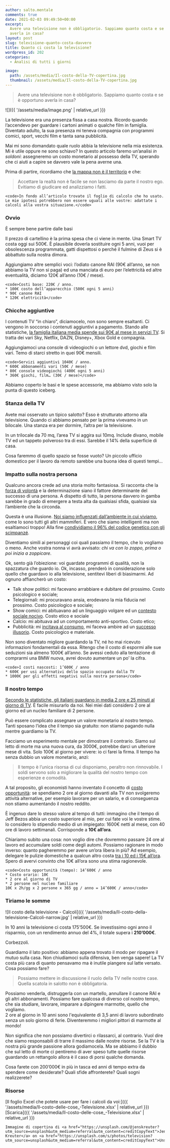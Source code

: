 ```yaml
---
author: salto.mentale
comments: true
date: 2021-02-03 09:49:50+00:00
excerpt:
  Avere una televisione non è obbligatorio. Sappiamo quanto costa e se è opportuno
  averla in casa?
layout: post
slug: televisione-quanto-costa-davvero
title: Quanto ci costa la televisione?
wordpress_id: 202
categories:
  - Analisi di tutti i giorni

image:
  path: /assets/media/Il-costo-della-TV-copertina.jpg
  thumbnail: /assets/media/Il-costo-della-TV-copertina.jpg
---
```


> Avere una televisione non è obbligatorio. Sappiamo quanto costa e se è opportuno averla in casa?


![]({{ '/assets/media/image.png' | relative_url }})

La televisione era una presenza fissa a casa nostra. Ricordo quando l’accendevo per guardare i cartoni animati o qualche film in famiglia. Diventato adulto, la sua presenza mi teneva compagnia con programmi comici, sport, vecchi film e tanta sana pubblicità.

Mai mi sono domandato quale ruolo abbia la televisione nella mia esistenza. Mi è utile oppure ne sono schiavo? In questo articolo faremo un’analisi _in soldoni_: assegneremo un costo monetario al possesso della TV, sperando che ci aiuti a capire se davvero vale la pena averne una.

Prima di partire, ricordiamo che [la mappa non è il territorio](/la-mappa-non-e-il-territorio/) e che:

> Accettare la realtà non è facile se non lasciamo da parte il nostro ego. Evitiamo di giudicare ed analizziamo i fatti.


    <code>In fondo all’articolo trovate il foglio di calcolo che ho usato. Le mie ipotesi potrebbero non essere uguali alle vostre: adattate i calcoli alla vostra situazione.</code>

### Ovvio

È sempre bene partire dalle basi

Il prezzo di cartellino è la prima spesa che ci viene in mente. Una Smart TV costa oggi sui 500€. È plausibile doverla sostituire ogni 5 anni, vuoi per obsolescenza programmata, gatti dispettosi o perché il fulmine di Zeus si è abbattuto sulla nostra dimora.

Aggiungiamo altre semplici voci: l’odiato canone RAI (90€ all’anno, se non abbiamo la TV non si paga) ed una manciata di euro per l’elettricità ed altre eventualità, diciamo 120€ all’anno (10€ / mese).

    <code>Costi base: 220€ / anno.
    * 100€ costo dell’apparecchio (500€ ogni 5 anni)
    * 90€ canone RAI
    * 120€ elettricità</code>

### Chicche aggiuntive

I contenuti TV “in chiaro”, diciamocelo, non sono sempre esaltanti. Ci vengono in soccorso i contenuti aggiuntivi a pagamento. Stando alle statistiche, [la famiglia italiana media spende sui 90€ al mese in servizi TV](https://www.ericsson.com/it/news/3/2016/video-and-tv-the-habits-of-the-italians). Si tratta dei vari Sky, Netflix, DAZN, Disney+, Xbox Gold e compagnia.

Aggiungiamoci una console di videogiochi o un lettore dvd, giochi e film vari. Temo di starci stretto in quei 90€ mensili.

    <code>Servizi aggiuntivi 1040€ / anno.
    * 600€ abbonamenti vari (50€ / mese)
    * 80€ console videogiochi (400€ ogni 5 anni)
    * 360€ giochi, film… (30€ / mese)</code>

Abbiamo coperto le basi e le spese accessorie, ma abbiamo visto solo la punta di questo iceberg.

### Stanza della TV

Avete mai osservato un tipico salotto? Esso è strutturato attorno alla televisione. Quando ci abbiamo pensato per la prima vivevamo in un bilocale. Una stanza era per dormire, l’altra per la televisione.

In un trilocale da 70 mq, l’area TV si aggira sui 10mq. Include divano, mobile TV ed un tappeto polveroso tra di essi. Sarebbe il 14% della superficie di casa.

Cosa faremmo di quello spazio se fosse vuoto? Un piccolo ufficio domestico per il lavoro da remoto sarebbe una buona idea di questi tempi…

### Impatto sulla nostra persona

Qualcuno ancora crede ad una storia molto fantasiosa. Si racconta che la [forza di volontà](/forza-di-volonta/) e la determinazione siano il fattore determinante del successo di una persona. A dispetto di tutto, la persona davvero in gamba sarebbe in grado di emergere a testa alta da qualsiasi sfida, qualsiasi sia l’ambiente che la circonda.

Questa è una illusione. [Noi siamo influenzati dall’ambiente in cui viviamo](/interazioni-con-lambiente/), come lo sono tutti gli altri mammiferi. È vero che siamo intelligenti ma non esaltiamoci troppo! Alla fine [condividiamo il 96% del codice genetico con gli scimpanzé](https://www.nationalgeographic.com/news/2005/8/chimps-humans-96-percent-the-same-gene-study-finds).

Diventiamo simili ai personaggi coi quali passiamo il tempo, che lo vogliamo o meno. Anche vostra nonna vi avrà avvisato: _chi va con lo zoppo, prima o poi inizia a zoppicare_.

Ok, sento già l’obiezione: voi guardate programmi di qualità, non la spazzatura che guardo io. Ok, incasso, prenderò in considerazione solo quello che guardavo io alla televisione, sentitevi liberi di biasimarmi. Ad ognuno affiancherò un costo:

- Talk show politici: mi facevano arrabbiare e dubitare del prossimo. Costo psicologico e sociale;
- Telegiornali: mi procuravano ansia, erodevano la mia fiducia nel prossimo. Costo psicologico e sociale;
- Show comici: mi abituavano ad un linguaggio volgare ed un [contesto sociale nocivo](/il-giusto-lo-sbagliato-ed-il-contesto-sociale/). Costo etico e sociale
- Calcio: mi abituava ad un comportamento anti-sportivo. Costo etico;
- Pubblicità: mi [incitava al consumo](/test-rapido-per-scoprire-quanto-siamo-ingordi/), mi faceva ambire ad un [successo illusorio](/il-costo-dello-status/). Costo psicologico e materiale.

Non sono diventato migliore guardando la TV, né ho mai ricevuto informazioni fondamentali da essa. Ritengo che il costo di espormi alle sue seduzioni sia almeno 1000€ all’anno. Se avessi ceduto alla tentazione di comprarmi una BMW nuova, avrei dovuto aumentare un po’ la cifra.

    <code>I costi nascosti: 1’600€ / anno
    * 600€ per usi alternativi dello spazio occupato dalla TV
    * 1000€ per gli effetti negativi sulla nostra persona</code>

### Il nostro tempo

[Secondo le statistiche, gli italiani guardano in media 2 ore e 25 minuti al giorno di TV](https://www.wired.it/internet/web/2017/01/27/social-network-e-tv-dieta-italiani-online). È facile misurarlo da noi. Nei miei dati considero 2 ore al giorno ed un nucleo familiare di 2 persone.

Può essere complicato assegnare un valore monetario al nostro tempo. Tanti sposano l’idea che il tempo sia gratuito: non stiamo pagando nulla mentre guardiamo la TV.

Facciamo un esperimento mentale per dimostrare il contrario. Siamo sul letto di morte ma una nuova cura, da 3000€, potrebbe darci un ulteriore mese di vita. Solo 100€ al giorno per vivere: io ci farei la firma. Il tempo ha senza dubbio un valore monetario, anzi:

> Il tempo è l’unica risorsa di cui disponiamo, peraltro non rinnovabile. I soldi servono solo a migliorare la qualità del nostro tempo con esperienze e comodità.


A tal proposito, gli economisti hanno inventato il concetto di [costo opportunità](https://it.wikipedia.org/wiki/Costo_opportunit%C3%A0): se spendiamo 2 ore al giorno davanti alla TV non svolgeremo attività alternative, per esempio lavorare per un salario, e di conseguenza non stiamo aumentando il nostro reddito.

È ingenuo dare lo stesso valore al tempo di tutti: immagino che il tempo di Jeff Bezos abbia un costo superiore al mio, per cui fate voi le vostre stime. Io considero lo stipendio medio di un impiegato: 1600€ netti al mese, con 40 ore di lavoro settimanali. Corrisponde a **10€ all’ora**.

Chiariamo subito una cosa: non voglio dire che dovremmo passare 24 ore al lavoro ed accumulare soldi come degli automi. Possiamo ragionare in modo inverso: quanto pagheremmo per avere un’ora libera in più? Ad esempio, delegare le pulizie domestiche a qualcun altro costa [tra i 10 ed i 15€ all’ora](https://www.cronoshare.it/quanto-costa/pulizie-domestiche). Spero di avervi convinto che 10€ all’ora sono una stima ragionevole.

    <code>Costo opportunità (tempo): 14’600€ / anno
    * Costo orario: 10€
    * 2 ore al giorno di TV
    * 2 persone nel nucleo familiare
    10€ x 2h/gg x 2 persone x 365 gg / anno = 14’600€ / anno</code>

### Tiriamo le somme

![Il costo della televisione - Calcoli]({{ '/assets/media/Il-costo-della-televisione-Calcoli-narrow.jpg' | relative_url }})

In 10 anni la televisione ci costa 175’500€. Se investissimo ogni anno il risparmio, con un rendimento annuo del 4%, il totale supera i **210’000€**.

Corbezzoli.

Guardiamo il lato positivo: abbiamo appena trovato il modo per ripagare il mutuo sulla casa. Non chiudiamoci sulla difensiva, ben venga sapere! La TV costa più cara di quanto pensavamo ma è inutile piangere sul latte versato. Cosa possiamo fare?

> Possiamo mettere in discussione il ruolo della TV nelle nostre case. Quella scatola in salotto non è obbligatoria.


Possiamo venderla, distruggerla con un martello, annullare il canone RAI e gli altri abbonamenti. Possiamo fare qualcosa di diverso col nostro tempo, che sia studiare, lavorare, imparare a dipingere marmotte, quello che vogliamo.  
2 ore al giorno in 10 anni sono l'equivalente di 3,5 anni di lavoro subordinato senza un solo giorno di ferie. Diventeremmo i migliori pittori di marmotte al mondo!

Non significa che non possiamo divertirci o rilassarci, al contrario. Vuol dire che siamo responsabili di trarre il massimo dalle nostre risorse. Se la TV è la nostra più grande passione allora godiamocela. Ma se abbiamo il dubbio che sul letto di morte ci pentiremo di aver speso tutte quelle risorse guardando un rettangolo allora è il caso di porsi qualche domanda.

Cosa farete con 200’000€ in più in tasca ed anni di tempo extra da spendere come desiderate? Quali sfide affronterete? Quali sogni realizzerete?

### Risorse

[Il foglio Excel che potete usare per fare i calcoli da voi:]({{ '/assets/media/Il-costo-delle-cose_-Televisione.xlsx' | relative_url }})[Scarica]({{ '/assets/media/Il-costo-delle-cose_-Televisione.xlsx' | relative_url }})

    Immagine di copertina di <a href="https://unsplash.com/@jenskreuter?utm_source=unsplash&utm_medium=referral&utm_content=creditCopyText">Jens Kreuter</a> on <a href="https://unsplash.com/s/photos/television?utm_source=unsplash&utm_medium=referral&utm_content=creditCopyText">Unsplash</a>
